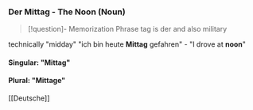 ### Der Mittag - The Noon   (Noun)

> [!question]- Memorization Phrase
> tag is der and also military

technically "midday"
"ich bin heute **Mittag** gefahren" - "I drove at **noon**"

#### Singular: "Mittag"
#### Plural: "Mittage"



[[Deutsche]]